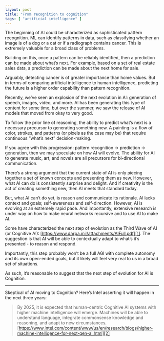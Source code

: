 ```yaml
---
layout: post
title: "From recognition to cognition"
tags: [ "artificial intelligence" ]
---
```


The beginning of AI could be characterized as sophisticated pattern recognition. ML can identify patterns in data, such
as classifying whether an image is of a dog or a cat or if a radiograph contains cancer. This is extremely valuable for
a broad class of problems.

<!--more-->

Building on this, once a pattern can be reliably identified, then a prediction can be made about what’s next. For
example, based on a set of real estate sales data, a prediction can be made about the next home for sale.

<!--more-->

Arguably, detecting cancer is of greater importance than home values. But in terms of comparing artificial intelligence
to human intelligence, predicting the future is a higher order capability than pattern recognition.

Recently, we’ve seen an explosion of the next evolution in AI: generation of speech, images, video, and more. AI has
been generating this type of content for some time, but over the summer, we saw the release of AI models that moved from
okay to very good.

To follow the prior line of reasoning, the ability to predict what’s next is a necessary precursor to generating
something new. A painting is a flow of color, strokes, and patterns (or pixels as the case may be) that require
continuous “what’s next” decision-making.

If you agree with this progression: pattern recognition -\> prediction -\> generation, then we may speculate on how AI
will evolve. The ability for AI to generate music, art, and novels are all precursors for bi-directional communication.

There’s a strong argument that the current state of AI is only piecing together a set of known concepts and presenting
them as new. However, what AI can do is consistently surprise and delight. And if creativity is the act of creating
something new, then AI meets that standard today.

But, what AI can’t do yet, is reason and communicate its rationale. AI lacks context and goals; self-awareness and
self-direction. However, AI is evolving at an extremely rapid pace. And importantly, extensive research is under way on
how to make neural networks recursive and to use AI to make AI.

Some have characterized the next step of evolution as the Third Wave of AI (or Cognitive
AI): [https://www.darpa.mil/attachments/AIFull.pdf][1]. The suggestion is that AI will be able to contextually adapt to
what’s it’s presented - to reason and respond.

Importantly, this step probably won’t be a full AGI with complete autonomy and its own open-ended goals, but it likely
will feel very real to us in a broad set of situations.

As such, it’s reasonable to suggest that the next step of evolution for AI is Cognition.

---- 

Skeptical of AI moving to Cognition? Here’s Intel asserting it will happen in the next three years:
> By 2025, it is expected that human-centric Cognitive AI systems with higher machine intelligence will emerge. Machines
> will be able to understand language, integrate commonsense knowledge and reasoning, and adapt to new circumstances.
[https://www.intel.com/content/www/us/en/research/blogs/higher-machine-intelligence-for-next-gen-ai.html][2]

[1]:    https://www.darpa.mil/attachments/AIFull.pdf

[2]:    https://www.intel.com/content/www/us/en/research/blogs/higher-machine-intelligence-for-next-gen-ai.html